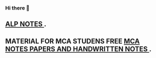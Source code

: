 ### Hi there 👋

## [ALP NOTES  ](https://maqsoodhussain.github.io/emunotes/).
## MATERIAL FOR MCA STUDENS FREE [MCA NOTES PAPERS AND HANDWRITTEN NOTES ](https://maqsoodhussain.github.io/bcamca/).

<!--
**maqsoodhussain/maqsoodhussain** is a ✨ _special_ ✨ repository because its `README.md` (this file) appears on your GitHub profile.

Here are some ideas to get you started:

- 🔭 I’m currently working on ...
- 🌱 I’m currently learning ...
- 👯 I’m looking to collaborate on ...
- 🤔 I’m looking for help with ...
- 💬 Ask me about ...
- 📫 How to reach me: ...
- 😄 Pronouns: ...
- ⚡ Fun fact: ...
-->
